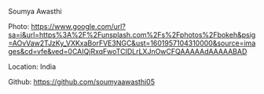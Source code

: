 Soumya Awasthi

Photo: https://www.google.com/url?sa=i&url=https%3A%2F%2Funsplash.com%2Fs%2Fphotos%2Fbokeh&psig=AOvVaw2TJzKy_VXKxaBorFVE3NGC&ust=1601957104310000&source=images&cd=vfe&ved=0CAIQjRxqFwoTCIDLrLXJnOwCFQAAAAAdAAAAABAD

Location: India

Github: https://github.com/soumyaawasthi05
